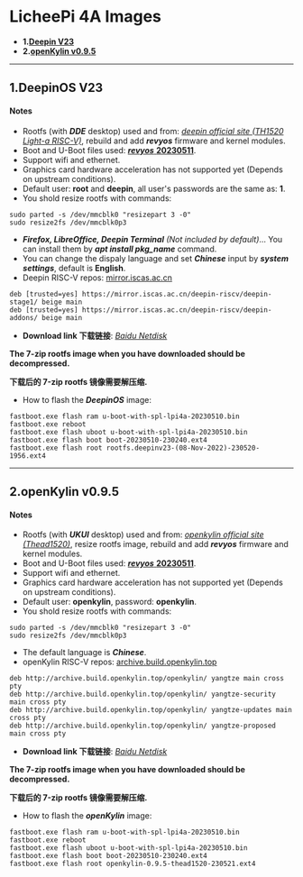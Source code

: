 # LicheePi 4A Images

- **1.[Deepin V23](./#1deepinos-v23)**
- **2.[openKylin v0.9.5](./#2openkylin-v095)**

----

## 1.DeepinOS V23

#### Notes

- Rootfs (with ***DDE*** desktop) used and from: [*deepin official site (TH1520 Light-a RISC-V)*](https://www.deepin.org/zh/download/), rebuild and add ***revyos*** firmware and kernel modules.
- Boot and U-Boot files used: [***revyos*** **20230511**](https://mirror.iscas.ac.cn/revyos/extra/images/lpi4a/20230511/).
- Support wifi and ethernet.
- Graphics card hardware acceleration has not supported yet (Depends on upstream conditions).
- Default user: **root** and **deepin**, all user's passwords are the same as: **1**.
- You shold resize rootfs with commands:
```
sudo parted -s /dev/mmcblk0 "resizepart 3 -0"
sudo resize2fs /dev/mmcblk0p3
```
- ***Firefox, LibreOffice, Deepin Terminal*** *(Not included by default)*... You can install them by ***apt install pkg_name*** command.
- You can change the dispaly language and set ***Chinese*** input by ***system settings***, default is **English**.
- Deepin RISC-V repos: [mirror.iscas.ac.cn](https://mirror.iscas.ac.cn/deepin-riscv/)
```
deb [trusted=yes] https://mirror.iscas.ac.cn/deepin-riscv/deepin-stage1/ beige main 
deb [trusted=yes] https://mirror.iscas.ac.cn/deepin-riscv/deepin-addons/ beige main
```
- **Download link 下载链接**: *[Baidu Netdisk](https://pan.baidu.com/s/1exwIHl16jDHlfPYWWFK8dw?pwd=risc)*

**The 7-zip rootfs image when you have downloaded should be decompressed.**

**下载后的 7-zip rootfs 镜像需要解压缩.**

- How to flash the ***DeepinOS*** image:
```
fastboot.exe flash ram u-boot-with-spl-lpi4a-20230510.bin
fastboot.exe reboot
fastboot.exe flash uboot u-boot-with-spl-lpi4a-20230510.bin
fastboot.exe flash boot boot-20230510-230240.ext4
fastboot.exe flash root rootfs.deepinv23-(08-Nov-2022)-230520-1956.ext4
```

----

## 2.openKylin v0.9.5

#### Notes

- Rootfs (with ***UKUI*** desktop) used and from: [*openkylin official site (Thead1520)*](https://www.openkylin.top/downloads/index-cn.html), resize rootfs image, rebuild and add ***revyos*** firmware and kernel modules.
- Boot and U-Boot files used: [***revyos*** **20230511**](https://mirror.iscas.ac.cn/revyos/extra/images/lpi4a/20230511/).
- Support wifi and ethernet.
- Graphics card hardware acceleration has not supported yet (Depends on upstream conditions).
- Default user: **openkylin**, password: **openkylin**.
- You shold resize rootfs with commands:
```
sudo parted -s /dev/mmcblk0 "resizepart 3 -0"
sudo resize2fs /dev/mmcblk0p3
```
- The default language is ***Chinese***.
- openKylin RISC-V repos: [archive.build.openkylin.top](http://archive.build.openkylin.top/openkylin/)
```
deb http://archive.build.openkylin.top/openkylin/ yangtze main cross pty
deb http://archive.build.openkylin.top/openkylin/ yangtze-security main cross pty
deb http://archive.build.openkylin.top/openkylin/ yangtze-updates main cross pty
deb http://archive.build.openkylin.top/openkylin/ yangtze-proposed main cross pty
```
- **Download link 下载链接**: *[Baidu Netdisk](https://pan.baidu.com/s/1XT-u7zeom3vP_8ybcC_Mvw?pwd=risc)*

**The 7-zip rootfs image when you have downloaded should be decompressed.**

**下载后的 7-zip rootfs 镜像需要解压缩.**

- How to flash the ***openKylin*** image:
```
fastboot.exe flash ram u-boot-with-spl-lpi4a-20230510.bin
fastboot.exe reboot
fastboot.exe flash uboot u-boot-with-spl-lpi4a-20230510.bin
fastboot.exe flash boot boot-20230510-230240.ext4
fastboot.exe flash root openkylin-0.9.5-thead1520-230521.ext4
```
